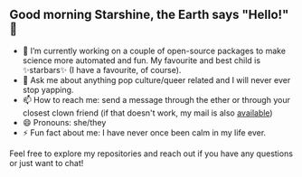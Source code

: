 ## Good morning Starshine, the Earth says "Hello!" 💖

- 🔭 I’m currently working on a couple of open-source packages to make science more automated and fun. My favourite and best child is ✨starbars✨ (I have a favourite, of course).
- 💬 Ask me about anything pop culture/queer related and I will never ever stop yapping.
- 📫 How to reach me: send a message through the ether or through your closest clown friend (if that doesn't work, my mail is also [available](mailto:elide.98@gmail.com))
- 😄 Pronouns: she/they
- ⚡ Fun fact about me: I have never once been calm in my life ever.

Feel free to explore my repositories and reach out if you have any questions or just want to chat!
